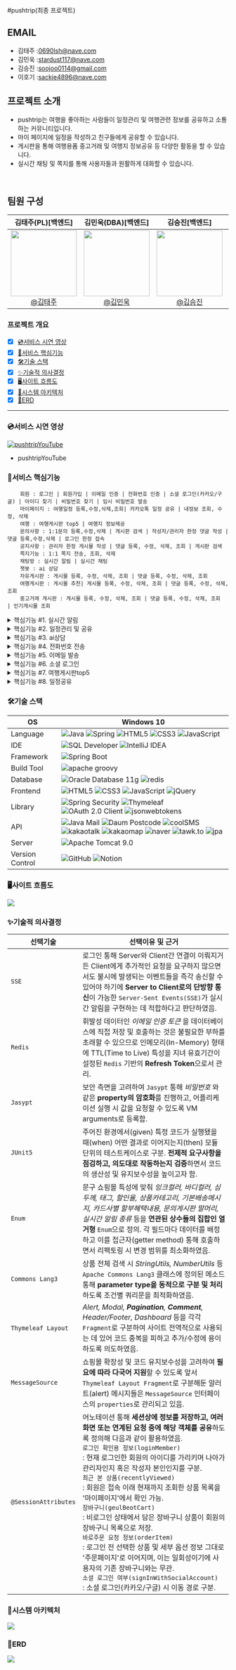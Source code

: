 #pushtrip(최종 프로젝트)

## EMAIL
- 김태주 :<0690lsh@nave.com>
- 김민욱 :<stardust117@nave.com>
- 김승진 :<soojoo0114@gmail.com>
- 이호기 :<sackje4896@nave.com>

## 프로젝트 소개

- pushtrip는 여행을 좋아하는 사람들이 일정관리 및 여행관련 정보를 공유하고 소통하는 커뮤니티입니다.
- 마이 페이지에 일정을 작성하고 친구들에게 공유할 수 있습니다.
- 게시판을 통해 여행용품 중고거래 및 여행지 정보공유 등 다양한 활동을 할 수 있습니다.
- 실시간 채팅 및 쪽지를 통해 사용자들과 원활하게 대화할 수 있습니다.

<br>

## 팀원 구성

<div align="center">

| **김태주(PL)[백엔드]** | **김민욱(DBA)[백엔드]** | **김승진[백엔드]** | **이호기[프론트엔드]** |
| :------: |  :------: | :------: | :------: |
| [<img src="https://github.com/user-attachments/assets/0701c137-1eee-4acb-a5da-d05e4748f05b" height=150 width=150> <br/> @김태주](https://github.com/ktj4102) | [<img src="https://github.com/user-attachments/assets/6671d06b-4557-4ac8-b46d-76df69628ad5" height=150 width=150> <br/> @김민욱](https://github.com/Minwook2053) | [<img src="https://github.com/user-attachments/assets/7d29ac91-c1f3-4151-9340-51696839698c" height=150 width=150> <br/> @김승진](https://github.com/tmdwlsdl) | [<img src="https://github.com/user-attachments/assets/a2bc51a2-f8ba-419c-a961-c48a5992f662" height=150 width=150> <br/> @이호기](https://github.com/LEEHOKEE) |

</div>




### 프로젝트 개요
- [x] [💿서비스 시연 영상](#서비스-시연-영상)
- [x] [🎯서비스 핵심기능](#서비스-핵심기능)
- [x] [🛠기술 스택](#기술-스택)
- [x] [✨기술적 의사결정](#기술적-의사결정)
- [x] [🖥사이트 흐름도](#사이트-흐름도)
- [x] [🚧시스템 아키텍처](#시스템-아키텍처)
- [x] [📖ERD](#erd)

<hr/>

### 💿서비스 시연 영상

[![pushtripYouTube](https://github.com/user-attachments/assets/aa37c5fe-39a8-483e-82b2-df3ba0fba875)](https://youtu.be/rt0gXZzta-8)
- pushtripYouTube

### 🎯서비스 핵심기능
```
    회원 : 로그인 | 회원가입 | 이메일 인증 | 전화번호 인증 | 소셜 로그인(카카오/구글) | 아이디 찾기 | 비밀번호 찾기 | 임시 비밀번호 발송
    마이페이지 : 여행일정 등록,수정,삭제,조회| 카카오톡 일정 공유 | 내정보 조회, 수정, 삭제
    여행 : 여행게시판 top5 | 여행지 정보제공
    문의사항 : 1:1문의 등록,수정,삭제 | 게시판 검색 | 작성자/관리자 한정 댓글 작성 | 댓글 등록,수정,삭제 | 로그인 한정 접속
    공지사항 : 관리자 한정 게시물 작성 | 댓글 등록, 수정, 삭제, 조회 | 게시판 검색
    쪽지기능 : 1:1 쪽지 전송, 조회, 삭제
    채팅방 : 실시간 알림 | 실시간 채팅
    챗봇 : ai 상담
    자유게시판 : 게시물 등록, 수정, 삭제, 조회 | 댓글 등록, 수정, 삭제, 조회 
    여행게시판 : 게시물 추천| 게시물 등록, 수정, 삭제, 조회 | 댓글 등록, 수정, 삭제, 조회 
    중고거래 게시판 : 게시물 등록, 수정, 삭제, 조회 | 댓글 등록, 수정, 삭제, 조회  | 인기게시물 조회
```

<details>
<summary>핵심기능 #1. 실시간 알림</summary>

- [x] 채팅방을 닫고 있을 경우 새로운알림의 갯수를 카운트해서 뱃지로 표시합니다.
</details>


<details>
<summary>핵심기능 #2. 일정관리 및 공유</summary>

- [x] 맛집이나 놀거리를 검색하고 메모를 작성하여 일정에 추가하거나 수정할 수 있습니다.
- [x] 추가한 일정을 카카오톡으로 공유할 수 있다. 
</details>

<details>
<summary>핵심기능 #3. ai상담 </summary>

- [x] ap챗봇을 활용하여 24시간 상담이 가능합니다.
</details>

<details>
<summary>핵심기능 #4. 전화번호 전송</summary>

- [x] coolSMS api 이용해 전화번호 인증번호 발송 기능을 구현하였습니다.
</details>

<details>
<summary>핵심기능 #5. 이메일 발송</summary>

- [x] JavaMailSender를 이용해 이메일 인증 및 임시 비밀번호 발송 기능을 구현하였습니다.
</details>

<details>
<summary>핵심기능 #6. 소셜 로그인</summary>

- [x] 일반 로그인의 경우 회원가입 양식 작성 후 이메일 인증을 거쳐야 하는 반면, 소셜 로그인한 회원은 `해당 계정에서 불러온 이름 및 이메일 정보가 연동`돼 입력란을 채우며 나아가 별도의 이메일 인증 없이 곧바로 이용이 가능합니다.
</details>

<details>
<summary>핵심기능 #7. 여행게시판top5 </summary>

- [x] 여행게시판에서 추천수가 가장 높은 게시물을 가져와 이용자에게 제공합니다.

</details>
<details>
<summary>핵심기능 #8. 일정공유</summary>

- [x] 작성한 일정을 카카오톡 공유하기로 공유할 수 있습니다.
</details>

### 🛠기술 스택
OS | Windows 10
--- | --- |
Language | ![Java](https://img.shields.io/badge/JAVA-000?style=for-the-badge&logo=java&logoColor=white) ![Spring](https://img.shields.io/badge/Spring-000?style=for-the-badge&logo=spring&logoColor=white) ![HTML5](https://img.shields.io/badge/html5-000?style=for-the-badge&logo=html5&logoColor=white) ![CSS3](https://img.shields.io/badge/css3-000?style=for-the-badge&logo=css3&logoColor=white) ![JavaScript](https://img.shields.io/badge/javascript-000?style=for-the-badge&logo=javascript&logoColor=white)
IDE | ![SQL Developer](https://img.shields.io/badge/SQL%20Developer-000?style=for-the-badge&logo=oracle&logoColor=white) ![IntelliJ IDEA](https://img.shields.io/badge/IntelliJ%20IDEA-000?style=for-the-badge&logo=intellijidea&logoColor=white)
Framework | ![Spring Boot](https://img.shields.io/badge/Spring%20Boot-6DB33F?style=for-the-badge&logo=springboot&logoColor=white) 
Build Tool | ![apache groovy](https://img.shields.io/badge/Apache%20Groovy-4298B8?style=for-the-badge&logo=apachegroovy&logoColor=white)
Database | ![Oracle Database 11g](https://img.shields.io/badge/Oracle-F80000?style=for-the-badge&logo=oracle&logoColor=white) ![redis](https://img.shields.io/badge/redis-FF4438?style=for-the-badge&logo=redis&logoColor=white)
Frontend | ![HTML5](https://img.shields.io/badge/html5-E34F26?style=for-the-badge&logo=html5&logoColor=white) ![CSS3](https://img.shields.io/badge/css3-1572B6?style=for-the-badge&logo=css3&logoColor=white) ![JavaScript](https://img.shields.io/badge/javascript-F7DF1E?style=for-the-badge&logo=javascript&logoColor=black) ![jQuery](https://img.shields.io/badge/jQuery-0769AD?style=for-the-badge&logo=jquery&logoColor=white)
Library | ![Spring Security](https://img.shields.io/badge/spring%20security-6DB33F?style=for-the-badge&logo=springsecurity&logoColor=white) ![Thymeleaf](https://img.shields.io/badge/thymeleaf-005F0F?style=for-the-badge&logo=thymeleaf&logoColor=white) ![OAuth 2.0 Client](https://img.shields.io/badge/OAuth%202.0%20Client-4b4b4b?style=for-the-badge) ![jsonwebtokens](https://img.shields.io/badge/json%20web%20tokens-000000?style=for-the-badge&logo=jsonwebtokens&logoColor=white)
API | ![Java Mail](https://img.shields.io/badge/Java%20Mail-3a75b0?style=for-the-badge) ![Daum Postcode](https://img.shields.io/badge/Daum%20Postcode-f94756?style=for-the-badge) ![coolSMS](https://img.shields.io/badge/cool%20SMS-f7943a?style=for-the-badge) ![kakaotalk](https://img.shields.io/badge/kakaotalk-FFCD00?style=for-the-badge) ![kakaomap](https://img.shields.io/badge/kakaomap-FFCD00?style=for-the-badge) ![naver](https://img.shields.io/badge/naver-03C75A?style=for-the-badge) ![tawk.to](https://img.shields.io/badge/tawk.to-000?style=for-the-badge&logo=tawk.to&logoColor=white) ![jpa](https://img.shields.io/badge/jpa-000?style=for-the-badge&logo=jpa&logoColor=white) 
Server |![Apache Tomcat 9.0](https://img.shields.io/badge/Apache%20Tomcat%20-F8DC75?style=for-the-badge&logo=apachetomcat&logoColor=black)
Version Control | ![GitHub](https://img.shields.io/badge/GitHub-181717?style=for-the-badge&logo=GitHub&logoColor=white) ![Notion](https://img.shields.io/badge/notion-000000?style=for-the-badge&logo=notion&logoColor=white)

### 🖥사이트 흐름도
<img src="https://github.com/user-attachments/assets/014d3218-6435-42d2-9aa1-9879c2040cc4">


### ✨기술적 의사결정
선택기술 | 선택이유 및 근거
--- | --- |
`SSE` | 로그인 통해 Server와 Client간 연결이 이뤄지거든 Client에게 추가적인 요청을 요구하지 않으면서도 불시에 발생되는 이벤트들을 즉각 송신할 수 있어야 하기에 **Server to Client로의 단방향 통신**이 가능한 `Server-Sent Events(SSE)`가 실시간 알림을 구현하는 데 적합하다고 판단하였음.
`Redis` | 휘발성 데이터인 _이메일 인증 토큰_ 을 데이터베이스에 직접 저장 및 호출하는 것은 불필요한 부하를 초래할 수 있으므로 인메모리(In-Memory) 형태에 TTL(Time to Live) 특성을 지녀 유효기간이 설정된 `Redis` 기반의 **Refresh Token**으로서 관리.
`Jasypt` | 보안 측면을 고려하여 `Jasypt` 통해 _비밀번호_ 와 같은 **property의 암호화**를 진행하고, 어플리케이션 실행 시 값을 요청할 수 있도록 VM arguments로 등록함.
`JUnit5` | 주어진 환경에서(given) 특정 코드가 실행됐을 때(when) 어떤 결과로 이어지는지(then) 모듈 단위의 테스트케이스로 구분. **전제적 요구사항을 점검하고, 의도대로 작동하는지 검증**하면서 코드의 생산성 및 유지보수성을 높이고자 함.
`Enum` | 문구 쇼핑몰 특성에 맞춰 _잉크컬러, 바디컬러, 심두께, 태그, 할인율, 상품카테고리, 기본배송메시지, 카드사별 할부혜택내용, 문의게시판 말머리, 실시간 알림 종류_ 등을 **연관된 상수들의 집합인 열거형** `Enum`으로 정의. 각 필드마다 데이터를 배정하고 이를 접근자(getter method) 통해 호출하면서 리팩토링 시 변경 범위를 최소화하였음.
`Commons Lang3` | 상품 전체 검색 시 _StringUtils, NumberUtils_ 등 `Apache Commons Lang3` 클래스에 정의된 메소드 통해 **parameter type을 동적으로 구분 및 처리**하도록 조건별 쿼리문을 최적화하였음.
`Thymeleaf Layout` | _Alert, Modal, ***Pagination***, ***Comment***, Header/Footer,  Dashboard_ 등을 각각 `Fragment`로 구분하여 사이트 전역적으로 사용되는 데 있어 코드 중복을 피하고 추가/수정에 용이하도록 의도하였음.
`MessageSource` | 쇼핑몰 확장성 및 코드 유지보수성을 고려하여 **필요에 따라 다국어 지원**할 수 있도록 앞서 `Thymeleaf Layout Fragment`로 구분해둔 알러트(alert) 메시지들은 `MessageSource` 인터페이스의 `properties`로 관리되고 있음.
`@SessionAttributes` | 어노테이션 통해 **세션상에 정보를 저장하고, 여러 화면 또는 연계된 요청 중에 해당 객체를 공유**하도록 정의해 다음과 같이 활용하였음.<br>`로그인 확인용 정보(loginMember)`<br>:  현재 로그인한 회원의 아이디를 가리키며 나아가 관리자인지 혹은 작성자 본인인지를 구분.<br>`최근 본 상품(recentlyViewed)`<br>: 회원은 접속 이래 현재까지 조회한 상품 목록을 '마이페이지'에서 확인 가능.<br>`장바구니(geulBeotCart)`<br>: 비로그인 상태에서 담은 장바구니 상품이 회원의 장바구니 목록으로 저장.<br>`바로주문 요청 정보(orderItem)`<br>: 로그인 전 선택한 상품 및 세부 옵션 정보 그대로 '주문페이지'로 이어지며, 이는 일회성이기에 사용자의 기존 장바구니와는 무관.<br>`소셜 로그인 여부(signInWithSocialAccount)`<br>: 소셜 로그인(카카오/구글) 시 이동 경로 구분.

### 🚧시스템 아키텍처

<img src="https://github.com/user-attachments/assets/ae3f885a-8f50-4cb2-b607-79f064685f58">


### 📖ERD

<img src="https://github.com/user-attachments/assets/e253ff17-1f45-4f81-ad5b-9e9660ce4044">
